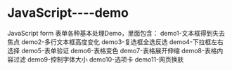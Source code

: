 # JavaScript----demo


JavaScript form 表单各种基本处理Demo，里面包含：
demo1-文本框得到失去焦点
demo2-多行文本框高度变化
demo3-复选框全选反选
demo4-下拉框左右选择
demo5-表单验证
demo6-表格变色
demo7-表格展开伸缩
demo8-表格内容过滤
demo9-控制字体大小
demo10-选项卡
demo11-网页换肤
